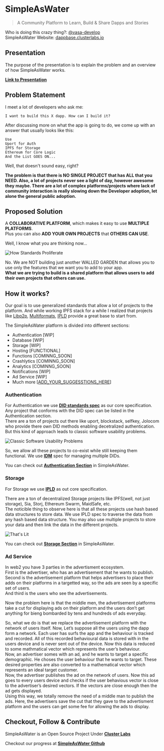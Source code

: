 # SimpleAsWater
> A Community Platform to Learn, Build & Share Dapps and Stories

Who is doing this crazy thing?: [@vasa-develop](https://github.com/vasa-develop)<br />
SimpleAsWater Website: [dappbase.clusterlabs.io](https://dappbase.clusterlabs.io)


## Presentation

The purpose of the presentation is to explain the problem and an overview of how SimpleAsWater works.

[**Link to Presentation**](https://bit.ly/2JFH6eE)


## Problem Statement

I meet a lot of developers who ask me:

```
I want to build this X dapp. How can I build it?
```

After discussing more on what the app is going to do, we come up with an answer that usually looks like this:

```
Use 
Uport for Auth
IPFS for Storage
Ethereum for Core Logic
And the List GOES ON...
```

Well, that doesn't sound easy, right?

**The problem is that there is NO SINGLE PROJECT that has ALL that you NEED. Also, a lot of projects never see a light of day, however awesome they maybe. There are a lot of complex platforms/projects where lack of community interaction is really slowing down the Developer adoption, let alone the general public adoption.**


## Proposed Solution

A **COLLABORATIVE PLATFORM**, which makes it easy to use **MULTIPLE PLATFORMS**.<br /> 
Plus you can also **ADD YOUR OWN PROJECTS** that **OTHERS CAN USE**.

Well, I know what you are thinking now...

![How Standards Proliferate](https://imgs.xkcd.com/comics/standards.png)

No. We are NOT building just another WALLED GARDEN that allows you to use only the features that we want you to add to your app.
<br />
**What we are trying to build is a shared platform that allows users to add their own projects that others can use.**

## How it works?

Our goal is to use generalized standards that allow a lot of projects to the platform. And while working IPFS stack for a while I realized that projects like [Libp2p](http://libp2p.io), [Multiformats](http://multiformats.io), [IPLD](http://ipld.io) provide a great base to start from.


The SimpleAsWater platform is divided into different sections:
- Authentication [WIP]
- Database [WIP]
- Storage [WIP]
- Hosting [FUNCTIONAL]
- Functions [COMINNG_SOON]
- Crashlytics [COMINNG_SOON]
- Analytics [COMINNG_SOON]
- Notifications [WIP]
- Ad Service [WIP]
- Much more [[ADD_YOUR_SUGGESSTIONS_HERE](https://forms.gle/ju8v9DQLz1oNXrFE8)]

### Authentication

For Authentication we use [**DID standards spec**](https://w3c-ccg.github.io/did-spec/) as our core specification.<br />
Any project that conforms with the DID spec can be listed in the Authentication section. <br />
There are a ton of projects out there like uport, blockstack, selfkey, Jolocom who provide there own DID methods enabling decetralized authentication. But this kind of approach leads to classic software usability problems.

![Classic Software Usability Problems](https://i.pinimg.com/originals/13/64/cc/1364cca87c3eea53849a5adf11b12507.png)

So, we allow all these projects to co-exist while still keeping them functional. We use [**IDM**](https://github.com/ipfs-shipyard/pm-idm) spec for managing multiple DIDs.


You can check out [**Authentication Section**](http://dappbase.clusterlabs.io/) in SimpleAsWater.


### Storage

For Storage we use [**IPLD**](http://ipld.io) as out core specification.


There are a ton of decentralized Storage projects like IPFS(well, not just storage), Sia, Storj, Ethereum Swarm, MaidSafe, etc.<br />
The noticible thing to observe here is that all these projects use hash based data structures to store data. We use IPLD spec to traverse the data from any hash based data structure. You may also use multiple projects to store your data and then link the data in the different projects.

![That's Lit](https://media.giphy.com/media/jba8ucWVAhG9VcUkx9/giphy.gif)

You can check out [**Storage Section**](http://dappbase.clusterlabs.io/storage) in SimpleAsWater.


### Ad Service

In web2 you have 3 parties in the advertisment ecosystem.<br />
First is the advertiser, who has an advertisement that he wants to publish.<br />
Second is the advertisement platform that helps advertisers to place their adds on their platforms in a targetted way, so the ads are seen by a specific set of users.<br />
And third is the users who see the advertisements.


Now the problem here is that the middle men, the advertisement platforms take a cut for displaying ads on their platform and the users don’t get anything for bieng bombarded by tens and hundreds of ads everyday.


So, what we do is that we replace the advertisement platform with the network of users itself.
Now, Let’s suppose all the users using the dapp form a network. Each user has surfs the app and the behaviour is tracked and recorded. All of this recorded behavioural data is stored with in the users device and is never sent out of the device. Now this data is reduced to some mathmatical vector which represents the user’s behaviour. <br />
Now, an advertiser somes with an ad, and he wants to target a specific demographic. He choses the user behaviour that he wants to target. These desired properties are also converted to a mathematical vector which represents an ideal target customer.<br />
Now, the advertiser publishes the ad on the network of users. Now this ad goes to every users device and checks if the user behavious vector is close to the advertiser’s desired vectors. If the vectors are close enough then the ad gets displayed.<br />
Using this way, we totally remove the need of a middle man to publish the ads. Here, the advertisers save the cut that they gave to the advertisment platform and the users can get some fee for allowing the ads to display.


## Checkout, Follow & Contribute

SimpleAsWater is an Open Source Project Under [**Cluster Labs**](https://github.com/cluster-labs/)

Checkout our progress at [**SimpleAsWater Github**](https://github.com/simpleaswater)
